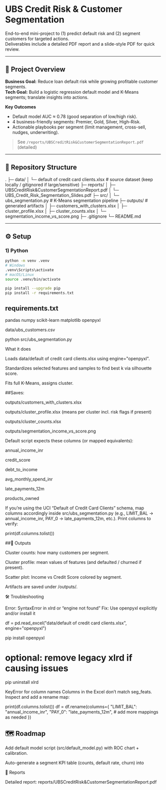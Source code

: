 # UBS Credit Risk & Customer Segmentation

End-to-end mini-project to (1) predict default risk and (2) segment customers for targeted actions.  
Deliverables include a detailed PDF report and a slide-style PDF for quick review.

---

## 🧭 Project Overview

**Business Goal:** Reduce loan default risk while growing profitable customer segments.  
**Tech Goal:** Build a logistic regression default model and K-Means segments; translate insights into actions.

**Key Outcomes**
- Default model AUC ≈ 0.78 (good separation of low/high risk).
- 4 business-friendly segments: Premier, Gold, Silver, High-Risk.
- Actionable playbooks per segment (limit management, cross-sell, nudges, underwriting).

> See `/reports/UBSCreditRisk&CustomerSegmentationReport.pdf` (detailed)  

---

## 📁 Repository Structure

.
├─ data/
│ └─ default of credit card clients.xlsx # source dataset (keep locally / gitignored if large/sensitive)
├─ reports/
│ ├─ UBSCreditRisk&CustomerSegmentationReport.pdf
│ └─ UBS_Credit_Risk_Segmentation_Slides.pdf
├─ src/
│ └─ ubs_segmentation.py # K-Means segmentation pipeline
├─ outputs/ # generated artifacts
│ ├─ customers_with_clusters.xlsx
│ ├─ cluster_profile.xlsx
│ ├─ cluster_counts.xlsx
│ └─ segmentation_income_vs_score.png
├─ .gitignore
└─ README.md


---

## ⚙️ Setup

### 1) Python
```bash
python -m venv .venv
# Windows
.venv\Scripts\activate
# macOS/Linux
source .venv/bin/activate

pip install --upgrade pip
pip install -r requirements.txt
```

## requirements.txt
pandas
numpy
scikit-learn
matplotlib
openpyxl

data/ubs_customers.csv


python src/ubs_segmentation.py

What it does

Loads data/default of credit card clients.xlsx using engine="openpyxl".

Standardizes selected features and samples to find best k via silhouette score.

Fits full K-Means, assigns cluster.

##Saves:

outputs/customers_with_clusters.xlsx

outputs/cluster_profile.xlsx (means per cluster incl. risk flags if present)

outputs/cluster_counts.xlsx

outputs/segmentation_income_vs_score.png

Default script expects these columns (or mapped equivalents):

annual_income_inr

credit_score

debt_to_income

avg_monthly_spend_inr

late_payments_12m

products_owned

If you’re using the UCI “Default of Credit Card Clients” schema, map columns accordingly inside src/ubs_segmentation.py (e.g., LIMIT_BAL → annual_income_inr, PAY_0 → late_payments_12m, etc.). Print columns to verify:

print(df.columns.tolist())

##🧩 Outputs

Cluster counts: how many customers per segment.

Cluster profile: mean values of features (and defaulted / churned if present).

Scatter plot: Income vs Credit Score colored by segment.

Artifacts are saved under /outputs/.

🛠️ Troubleshooting

Error: SyntaxError in xlrd or “engine not found”
Fix: Use openpyxl explicitly and/or install it

df = pd.read_excel("data/default of credit card clients.xlsx", engine="openpyxl")

pip install openpyxl
# optional: remove legacy xlrd if causing issues
pip uninstall xlrd

KeyError for column names
Columns in the Excel don’t match seg_feats. Inspect and add a rename map:

print(df.columns.tolist())
df = df.rename(columns={
    "LIMIT_BAL": "annual_income_inr",
    "PAY_0": "late_payments_12m",
    # add more mappings as needed
})

## 🗺️ Roadmap

Add default model script (src/default_model.py) with ROC chart + calibration.

Auto-generate a segment KPI table (counts, default rate, churn) into

📄 Reports

Detailed report: reports/UBSCreditRisk&CustomerSegmentationReport.pdf
